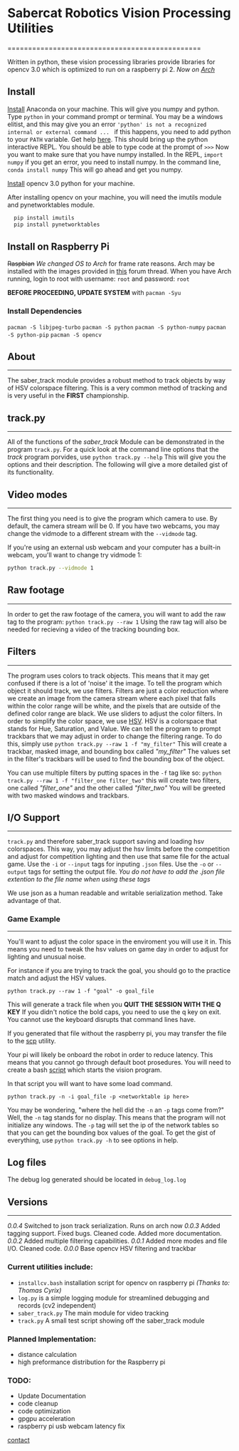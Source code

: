 # Sabercat Robotics Vision Processing Utilities

===============================================

Written in python, these vision processing libraries provide libraries for opencv 3.0 which is optimized to run on a raspberry pi 2. *Now on [Arch](https://archlinuxarm.org)*

## Install


[Install](https://www.continuum.io/downloads) Anaconda on your machine. This will give you numpy and python. Type ```python``` in your command prompt or terminal. You may be a windows elitist, and this may give you an error ```'python' is not a recognized internal or external command ... ``` if this happens, you need to add python to your ```PATH``` variable. Get help [here](http://stackoverflow.com/questions/20946025/unable-to-set-up-anaconda-on-windows-path-problems). This should bring up the python interactive REPL. You should be able to type code at the prompt of ```>>>``` Now you want to make sure that you have numpy installed. In the REPL, ```import numpy``` if you get an error, you need to install numpy. In the command line, ```conda install numpy``` This will go ahead and get you numpy.

[Install](http://docs.opencv.org/3.1.0/d5/de5/tutorial_py_setup_in_windows.html#gsc.tab=0) opencv 3.0 python for your machine.

After installing opencv on your machine, you will need the imutils module and pynetworktables module.
```python
  pip install imutils
  pip install pynetworktables
```

## Install on Raspberry Pi

~~Raspbian~~ *We changed OS to Arch* for frame rate reasons. Arch may be installed with the images provided in [this](https://www.raspberrypi.org/forums/viewtopic.php?f=91&t=109545) forum thread. When you have Arch running, login to root with username: `root` and password: `root`

**BEFORE PROCEEDING, UPDATE SYSTEM** with `pacman -Syu`

### Install Dependencies

```pacman -S libjpeg-turbo```
```pacman -S python```
```pacman -S python-numpy```
```pacman -S python-pip```
```pacman -S opencv```

## About
--------

The saber_track module provides a robust method to track objects by way of HSV colorspace filtering. This is a very common method of tracking and is very useful in the **FIRST** championship.

## track.py
-----------

All of the functions of the *saber_track* Module can be demonstrated in the program ```track.py```. For a quick look at the command line options that the *track* program porvides, use ```python track.py --help``` This will give you the options and their description. The following will give a more detailed gist of its functionality.

## Video modes
--------------

The first thing you need is to give the program which camera to use. By default, the camera stream will be 0. If you have two webcams, you may change the vidmode to a different stream with the ```--vidmode``` tag.

If you're using an external usb webcam and your computer has a built-in webcam, you'll want to change try vidmode 1:
```sh
python track.py --vidmode 1
```
## Raw footage
--------------

In order to get the raw footage of the camera, you will want to add the raw tag to the program: ```python track.py --raw 1``` Using the raw tag will also be needed for recieving a video of the tracking bounding box.

## Filters
----------

The program uses colors to track objects. This means that it may get confused if there is a lot of 'noise' it the image. To tell the program which object it should track, we use filters. Filters are just a color reduction where we create an image from the camera stream where each pixel that falls within the color range will be white, and the pixels that are outside of the defined color range are black. We use sliders to adjust the color filters. In order to simplify the color space, we use [HSV](https://en.wikipedia.org/wiki/HSL_and_HSV). HSV is a colorspace that stands for Hue, Saturation, and Value. We can tell the program to prompt trackbars that we may adjust in order to change the filtering range. To do this, simply use ```python track.py --raw 1 -f "my_filter"``` This will create a trackbar, masked image, and bounding box called *"my_filter"* The values set in the filter's trackbars will be used to find the bounding box of the object.

You can use multiple filters by putting spaces in the ```-f``` tag like so: ```python track.py --raw 1 -f "filter_one filter_two"``` this will create two filters, one called *"filter_one"* and the other called *"filter_two"* You will be greeted with two masked windows and trackbars.

## I/O Support
--------------

```track.py``` and therefore saber_track support saving and loading hsv colorspaces. This way, you may adjust the hsv limits before the competition and adjust for competition lighting and then use that same file for the actual game. Use the ```-i``` or ```--input``` tags for inputing ```.json``` files. Use the ```-o``` or ```--output``` tags for setting the output file. *You do not have to add the .json file extention to the file name when using these tags*

We use json as a human readable and writable serialization method. Take advantage of that.

### Game Example
----------------

You'll want to adjust the color space in the enviroment you will use it in. This means you need to tweak the hsv values on game day in order to adjust for lighting and unusual noise.

For instance if you are trying to track the goal, you should go to the practice match and adjust the HSV values.

```
python track.py --raw 1 -f "goal" -o goal_file
```

This will generate a track file when you **QUIT THE SESSION WITH THE Q KEY** If you didn't notice the bold caps, you need to use the q key on exit. You cannot use the keyboard disrupts that command lines have.

If you generated that file without the raspberry pi, you may transfer the file to the [scp](http://support.real-time.com/linux/web/scp.html) utility.

Your pi will likely be onboard the robot in order to reduce latency. This means that you cannot go through default boot prosedures. You will need to create a bash [script](https://www.raspberrypi.org/forums/viewtopic.php?f=66&t=61782) which starts the vision program.

In that script you will want to have some load command.

```
python track.py -n -i goal_file -p <networktable ip here>
```

You may be wondering, "where the hell did the ```-n``` an ```-p``` tags come from?"
Well, the ```-n``` tag stands for no display. This means that the program will not initialize any windows.
The ```-p``` tag will set the ip of the network tables so that you can get the bounding box values of the goal. To get the gist of everything, use ```python track.py -h``` to see options in help.
## Log files

The debug log generated should be located in ```debug_log.log```

## Versions
------------------
*0.0.4* Switched to json track serialization. Runs on arch now
*0.0.3* Added tagging support. Fixed bugs. Cleaned code. Added more documentation.
*0.0.2* Added multiple filtering capabilities.
*0.0.1* Added more modes and file I/O. Cleaned code.
*0.0.0* Base opencv HSV filtering and trackbar
### Current utilities include:

- ```installcv.bash``` installation script for opencv on raspberry pi *(Thanks to: Thomas Cyrix)*
- ```log.py``` is a simple logging module for streamlined debugging and records (cv2 independent)
- ```saber_track.py``` The main module for video tracking
- ```track.py``` A small test script showing off the saber_track module


### Planned Implementation:
 - distance calculation
 - high preformance distribution for the Raspberry pi

 ### TODO:
 - Update Documentation
 - code cleanup
 - code optimization
 - gpgpu acceleration
 - raspberry pi usb webcam latency fix

[contact](mailto:sabercatrobotics@gmail.com)
